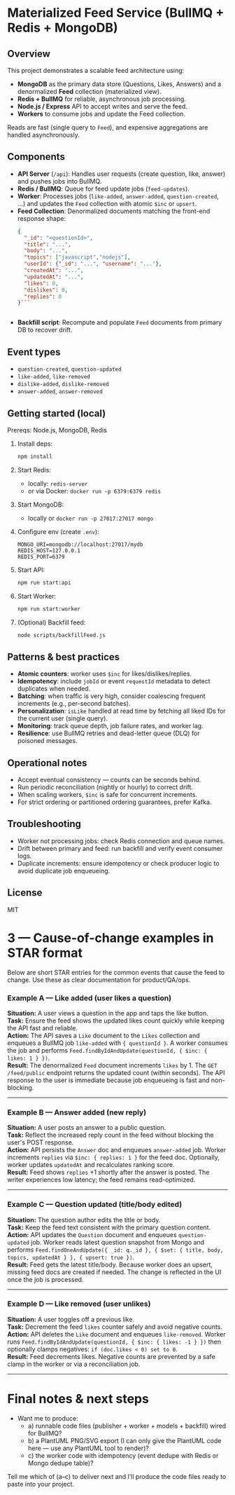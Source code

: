 # Materialized Feed Service (BullMQ + Redis + MongoDB)

## Overview
This project demonstrates a scalable feed architecture using:
- **MongoDB** as the primary data store (Questions, Likes, Answers) and a denormalized **Feed** collection (materialized view).
- **Redis + BullMQ** for reliable, asynchronous job processing.
- **Node.js / Express** API to accept writes and serve the feed.
- **Workers** to consume jobs and update the Feed collection.

Reads are fast (single query to `Feed`), and expensive aggregations are handled asynchronously.

## Components
- **API Server** (`/api`): Handles user requests (create question, like, answer) and pushes jobs into BullMQ.
- **Redis / BullMQ**: Queue for feed update jobs (`feed-updates`).
- **Worker**: Processes jobs (`like-added`, `answer-added`, `question-created`, ...) and updates the `Feed` collection with atomic `$inc` or `upsert`.
- **Feed Collection**: Denormalized documents matching the front-end response shape:
  ```json
  {
    "_id": "<questionId>",
    "title": "...",
    "body": "...",
    "topics": ["javascript","nodejs"],
    "userId": {"_id": "...", "username": "..."},
    "createdAt": "...",
    "updatedAt": "...",
    "likes": 0,
    "dislikes": 0,
    "replies": 0
  }```



* **Backfill script**: Recompute and populate `Feed` documents from primary DB to recover drift.

## Event types

* `question-created`, `question-updated`
* `like-added`, `like-removed`
* `dislike-added`, `dislike-removed`
* `answer-added`, `answer-removed`

## Getting started (local)

Prereqs: Node.js, MongoDB, Redis

1. Install deps:

   ```bash
   npm install
   ```

2. Start Redis:

   * locally: `redis-server`
   * or via Docker: `docker run -p 6379:6379 redis`

3. Start MongoDB:

   * locally or `docker run -p 27017:27017 mongo`

4. Configure env (create `.env`):

   ```
   MONGO_URI=mongodb://localhost:27017/mydb
   REDIS_HOST=127.0.0.1
   REDIS_PORT=6379
   ```

5. Start API:

   ```bash
   npm run start:api
   ```

6. Start Worker:

   ```bash
   npm run start:worker
   ```

7. (Optional) Backfill feed:

   ```bash
   node scripts/backfillFeed.js
   ```

## Patterns & best practices

* **Atomic counters**: worker uses `$inc` for likes/dislikes/replies.
* **Idempotency**: include `jobId` or event `requestId` metadata to detect duplicates when needed.
* **Batching**: when traffic is very high, consider coalescing frequent increments (e.g., per-second batches).
* **Personalization**: `isLike` handled at read time by fetching all liked IDs for the current user (single query).
* **Monitoring**: track queue depth, job failure rates, and worker lag.
* **Resilience**: use BullMQ retries and dead-letter queue (DLQ) for poisoned messages.

## Operational notes

* Accept eventual consistency — counts can be seconds behind.
* Run periodic reconciliation (nightly or hourly) to correct drift.
* When scaling workers, `$inc` is safe for concurrent increments.
* For strict ordering or partitioned ordering guarantees, prefer Kafka.

## Troubleshooting

* Worker not processing jobs: check Redis connection and queue names.
* Drift between primary and feed: run backfill and verify event consumer logs.
* Duplicate increments: ensure idempotency or check producer logic to avoid duplicate job enqueueing.

## License

MIT




# 3 — Cause-of-change examples in STAR format

Below are short STAR entries for the common events that cause the feed to change. Use these as clear documentation for product/QA/ops.

### Example A — Like added (user likes a question)
**Situation:** A user views a question in the app and taps the like button.  
**Task:** Ensure the feed shows the updated likes count quickly while keeping the API fast and reliable.  
**Action:** The API saves a `Like` document to the `Likes` collection and enqueues a BullMQ job `like-added` with `{ questionId }`. A worker consumes the job and performs `Feed.findByIdAndUpdate(questionId, { $inc: { likes: 1 } })`.  
**Result:** The denormalized `Feed` document increments `likes` by 1. The `GET /feed/public` endpoint returns the updated count (within seconds). The API response to the user is immediate because job enqueueing is fast and non-blocking.

---

### Example B — Answer added (new reply)
**Situation:** A user posts an answer to a public question.  
**Task:** Reflect the increased reply count in the feed without blocking the user's POST response.  
**Action:** API persists the `Answer` doc and enqueues `answer-added` job. Worker increments `replies` via `$inc: { replies: 1 }` for the feed doc. Optionally, worker updates `updatedAt` and recalculates ranking score.  
**Result:** Feed shows `replies` +1 shortly after the answer is posted. The writer experiences low latency; the feed remains read-optimized.

---

### Example C — Question updated (title/body edited)
**Situation:** The question author edits the title or body.  
**Task:** Keep the feed text consistent with the primary question content.  
**Action:** API updates the `Question` document and enqueues `question-updated` job. Worker reads latest question snapshot from Mongo and performs `Feed.findOneAndUpdate({ _id: q._id }, { $set: { title, body, topics, updatedAt } }, { upsert: true })`.  
**Result:** Feed gets the latest title/body. Because worker does an upsert, missing feed docs are created if needed. The change is reflected in the UI once the job is processed.

---

### Example D — Like removed (user unlikes)
**Situation:** A user toggles off a previous like.  
**Task:** Decrement the feed `likes` counter safely and avoid negative counts.  
**Action:** API deletes the `Like` document and enqueues `like-removed`. Worker runs `Feed.findByIdAndUpdate(questionId, { $inc: { likes: -1 } })` then optionally clamps negatives: `if (doc.likes < 0) set to 0`.  
**Result:** Feed decrements likes. Negative counts are prevented by a safe clamp in the worker or via a reconciliation job.

---

# Final notes & next steps
- Want me to produce:
  - a) runnable code files (publisher + worker + models + backfill) wired for BullMQ?  
  - b) a PlantUML PNG/SVG export (I can only give the PlantUML code here — use any PlantUML tool to render)?  
  - c) the worker code with idempotency (event dedupe with Redis or Mongo dedupe table)?

Tell me which of (a–c) to deliver next and I’ll produce the code files ready to paste into your project.

